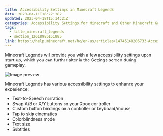 ```yaml
---
title: Accessibility Settings in Minecraft Legends 
date: 2023-04-11T16:22:26Z
updated: 2023-04-18T15:14:21Z
categories: Accessibility Settings for Minecraft and Other Minecraft Games
tags:
  - title_minecraft_legends
  - section_12618985151885
link: https://help.minecraft.net/hc/en-us/articles/14745168206733-Accessibility-Settings-in-Minecraft-Legends
---
```


Minecraft Legends will provide you with a few accessibility settings upon start-up, which you can further alter in the Settings screen during gameplay.

![Image preview](https://minecrafthelp.zendesk.com/hc/article_attachments/14745094386061)

Minecraft Legends has various accessibility settings to enhance your experience:

- Text-to-Speech narration
- Swap A/B or X/Y buttons on your Xbox controller
- Custom button bindings on a controller or keyboard/mouse
- Tap to skip cinematics
- Colorblindness mode
- Text size
- Subtitles
